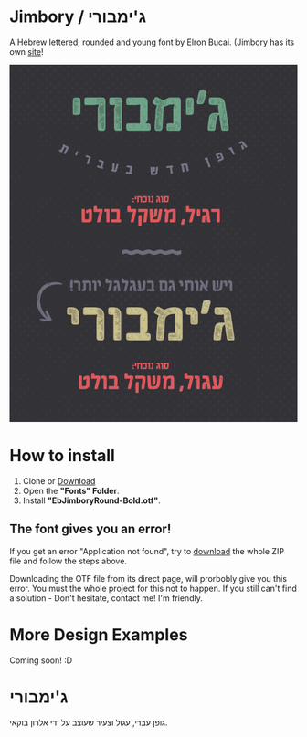 # Jimbory / ג'ימבורי
A Hebrew lettered, rounded and young font by Elron Bucai.
(Jimbory has its own [site](http://ebfonts.idesignit.co.il/%D7%92%D7%95%D7%A4%D7%9F-%D7%92%D7%99%D7%9E%D7%91%D7%95%D7%A8%D7%99/)!

![alt text](/Examples/ebjimbory.png)

# How to install
1. Clone or [Download](https://github.com/elron/Jimbory/archive/master.zip)
2. Open the **"Fonts" Folder**.
3. Install **"EbJimboryRound-Bold.otf"**.

## The font gives you an error!

If you get an error "Application not found", try to [download](https://github.com/elron/Jimbory/archive/master.zip) the whole ZIP file and follow the steps above.

Downloading the OTF file from its direct page, will prorbobly give you this error. You must the whole project for this not to happen.
If you still can't find a solution - Don't hesitate, contact me! I'm friendly.


# More Design Examples

Coming soon! :D


# ג'ימבורי
גופן עברי, עגול וצעיר שעוצב על ידי אלרון בוקאי.